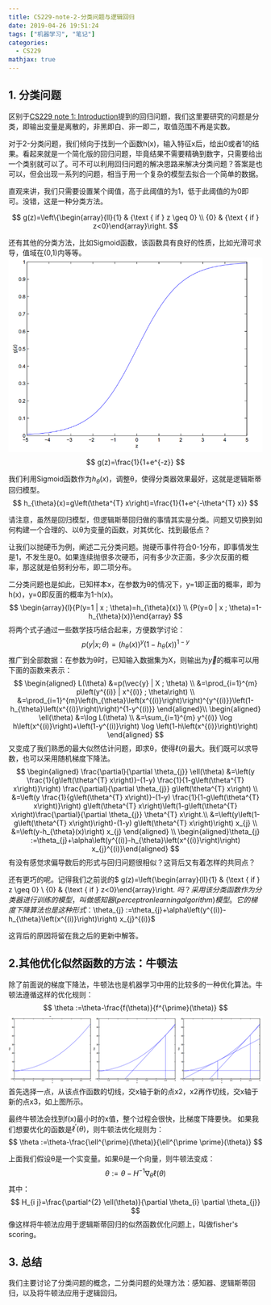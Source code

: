 ```yaml
---
title: CS229-note-2-分类问题与逻辑回归
date: 2019-04-26 19:51:24
tags: ["机器学习", "笔记"]
categories:
  - CS229
mathjax: true
---
```

## 1. 分类问题

区别于[CS229 note 1: Introduction](./CS229-note-1-Introduction.md)提到的回归问题，我们这里要研究的问题是分类，即输出变量是离散的，非黑即白、非一即二，取值范围不再是实数。

对于2-分类问题，我们倾向于找到一个函数h(x)，输入特征x后，给出0或者1的结果。看起来就是一个简化版的回归问题，毕竟结果不需要精确到数字，只需要给出一个类别就可以了。可不可以利用回归问题的解决思路来解决分类问题？答案是也可以，但会出现一系列的问题，相当于用一个复杂的模型去拟合一个简单的数据。

直观来讲，我们只需要设置某个阈值，高于此阈值的为1，低于此阈值的为0即可。没错，这是一种分类方法。

$$
g(z)=\left\{\begin{array}{ll}{1} & {\text { if } z \geq 0} \\ {0} & {\text { if } z<0}\end{array}\right.
$$

还有其他的分类方法，比如Sigmoid函数，该函数具有良好的性质，比如光滑可求导，值域在(0,1)内等等。
![](CS229-note-2-分类问题与逻辑回归/2019-04-26-20-12-09.png)
$$
g(z)=\frac{1}{1+e^{-z}}
$$

我们利用Sigmoid函数作为$h_{\theta}(x)$，调整θ，使得分类器效果最好，这就是逻辑斯蒂回归模型。
$$
h_{\theta}(x)=g\left(\theta^{T} x\right)=\frac{1}{1+e^{-\theta^{T} x}}
$$

请注意，虽然是回归模型，但逻辑斯蒂回归做的事情其实是分类。问题又切换到如何构建一个合理的、以θ为变量的函数，对其优化、找到最低点？

让我们以抛硬币为例，阐述二元分类问题。抛硬币事件符合0-1分布，即事情发生是1，不发生是0。如果连续抛很多次硬币，问有多少次正面，多少次反面的概率，那这就是伯努利分布，即二项分布。

二分类问题也是如此，已知样本x，在参数为θ的情况下，y=1即正面的概率，即为h(x)，y=0即反面的概率为1-h(x)。
$$
\begin{array}{l}{P(y=1 | x ; \theta)=h_{\theta}(x)} \\ {P(y=0 | x ; \theta)=1-h_{\theta}(x)}\end{array}
$$
将两个式子通过一些数学技巧结合起来，方便数学讨论：
$$
p(y | x ; \theta)=\left(h_{\theta}(x)\right)^{y}\left(1-h_{\theta}(x)\right)^{1-y}
$$
推广到全部数据：在参数为θ时，已知输入数据集为X，则输出为$\vec y$的概率可以用下面的函数来表示：
$$
\begin{aligned} L(\theta) &=p(\vec{y} | X ; \theta) \\ &=\prod_{i=1}^{m} p\left(y^{(i)} | x^{(i)} ; \theta\right) \\ &=\prod_{i=1}^{m}\left(h_{\theta}\left(x^{(i)}\right)\right)^{y^{(i)}}\left(1-h_{\theta}\left(x^{(i)}\right)\right)^{1-y^{(i)}} \end{aligned}\\
\begin{aligned} \ell(\theta) &=\log L(\theta) \\ &=\sum_{i=1}^{m} y^{(i)} \log h\left(x^{(i)}\right)+\left(1-y^{(i)}\right) \log \left(1-h\left(x^{(i)}\right)\right) \end{aligned}
$$
又变成了我们熟悉的最大似然估计问题，即求θ，使得$\ell(\theta)$最大。我们既可以求导数，也可以采用随机梯度下降法。
$$
\begin{aligned} \frac{\partial}{\partial \theta_{j}} \ell(\theta) &=\left(y \frac{1}{g\left(\theta^{T} x\right)}-(1-y) \frac{1}{1-g\left(\theta^{T} x\right)}\right) \frac{\partial}{\partial \theta_{j}} g\left(\theta^{T} x\right) \\ &=\left(y \frac{1}{g\left(\theta^{T} x\right)}-(1-y) \frac{1}{1-g\left(\theta^{T} x\right)}\right) g\left(\theta^{T} x\right)\left(1-g\left(\theta^{T} x\right)\frac{\partial}{\partial \theta_{j}} \theta^{T} x\right.\\ &=\left(y\left(1-g\left(\theta^{T} x\right)\right)-(1-y) g\left(\theta^{T} x\right)\right) x_{j} \\ &=\left(y-h_{\theta}(x)\right) x_{j} \end{aligned}
\\
\begin{aligned}\theta_{j} :=\theta_{j}+\alpha\left(y^{(i)}-h_{\theta}\left(x^{(i)}\right)\right) x_{j}^{(i)}\end{aligned}
$$
有没有感觉求偏导数后的形式与回归问题很相似？这背后又有着怎样的共同点？

还有更巧的呢。记得我们之前说的$
g(z)=\left\{\begin{array}{ll}{1} & {\text { if } z \geq 0} \\ {0} & {\text { if } z<0}\end{array}\right.
$吗？采用该分类函数作为分类器进行训练的模型，叫做感知器(perceptron learning algorithm)模型。它的梯度下降算法也是这种形式：$\theta_{j} :=\theta_{j}+\alpha\left(y^{(i)}-h_{\theta}\left(x^{(i)}\right)\right) x_{j}^{(i)}$

这背后的原因将留在我之后的更新中解答。

## 2.其他优化似然函数的方法：牛顿法

除了前面说的梯度下降法，牛顿法也是机器学习中用的比较多的一种优化算法。牛顿法遵循这样的优化规则：
$$
\theta :=\theta-\frac{f(\theta)}{f^{\prime}(\theta)}
$$
![](CS229-note-2-分类问题与逻辑回归/2019-04-26-20-52-14.png)
首先选择一点，从该点作函数的切线，交x轴于新的点x2，x2再作切线，交x轴于新的点x3，如上图所示。

最终牛顿法会找到f(x)最小时的x值，整个过程会很快，比梯度下降要快。
如果我们想要优化的函数是$\ell^{\prime}(\theta)$，则牛顿法优化规则为：
$$
\theta :=\theta-\frac{\ell^{\prime}(\theta)}{\ell^{\prime \prime}(\theta)}
$$

上面我们假设θ是一个实变量。如果θ是一个向量，则牛顿法变成：
$$
\theta :=\theta-H^{-1} \nabla_{\theta} \ell(\theta)
$$
其中：
$$
H_{i j}=\frac{\partial^{2} \ell(\theta)}{\partial \theta_{i} \partial \theta_{j}}
$$
像这样将牛顿法应用于逻辑斯蒂回归的似然函数优化问题上，叫做fisher's scoring。

## 3. 总结
我们主要讨论了分类问题的概念，二分类问题的处理方法：感知器、逻辑斯蒂回归，以及将牛顿法应用于逻辑回归。